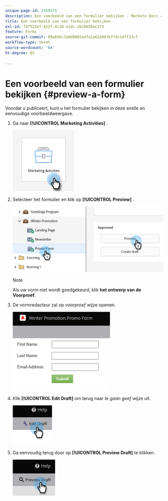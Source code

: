 ```yaml
---
unique-page-id: 2359575
description: Een voorbeeld van een formulier bekijken - Marketo Docs - Productdocumentatie
title: Een voorbeeld van een formulier bekijken
exl-id: 7d7522ef-422f-4c20-a1dc-2bcb856ac373
feature: Forms
source-git-commit: 09a656c3a0d0002edfa1a61b987bff4c1dff33cf
workflow-type: tm+mt
source-wordcount: '64'
ht-degree: 0%

---
```


# Een voorbeeld van een formulier bekijken {#preview-a-form}

Voordat u publiceert, kunt u het formulier bekijken in deze snelle en eenvoudige voorbeeldweergave.

1. Ga naar **[!UICONTROL Marketing Activities]** .

   ![](assets/preview-a-form-1.png)

1. Selecteer het formulier en klik op **[!UICONTROL Preview]** .

   ![](assets/preview-a-form-2.png)

   >[!NOTE]
   >
   >Als uw vorm niet wordt goedgekeurd, klik **het ontwerp van de Voorproef**.

1. De vormredacteur zal op _voorproef_ wijze openen.

   ![](assets/preview-a-form-3.png)

1. Klik **[!UICONTROL Edit Draft]** om terug naar _te gaan geef_ wijze uit.

   ![](assets/preview-a-form-4.png)

1. Ga eenvoudig terug door op **[!UICONTROL Preview Draft]** te klikken.

   ![](assets/preview-a-form-5.png)

